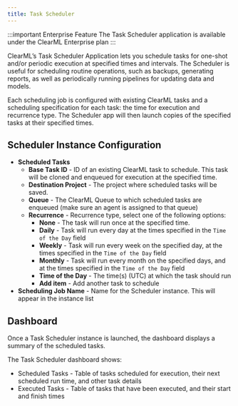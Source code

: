 ```yaml
---
title: Task Scheduler
---
```


:::important Enterprise Feature
The Task Scheduler application is available under the ClearML Enterprise plan
:::

ClearML’s Task Scheduler Application lets you schedule tasks for one-shot and/or periodic execution at specified times 
and intervals. The Scheduler is useful for scheduling routine operations, such as backups, generating reports, as well 
as periodically running pipelines for updating data and models. 

Each scheduling job is configured with existing ClearML tasks and a scheduling specification for each task: the time 
for execution and recurrence type. The Scheduler app will then launch copies of the specified tasks at their specified 
times. 

## Scheduler Instance Configuration

<Wizard IMAGE>

* **Scheduled Tasks** 
  * **Base Task ID** - ID of an existing ClearML task to schedule. This task will be cloned and enqueued for execution at the specified time. 
  * **Destination Project** - The project where scheduled tasks will be saved.
  * **Queue** - The ClearML Queue to which scheduled tasks are enqueued (make sure an agent is assigned to that queue)
  * **Recurrence** - Recurrence type, select one of the following options:
    * **None** - The task will run once at the specified time.
    * **Daily** - Task will run every day at the times specified in the `Time of the Day` field
    * **Weekly** - Task will run every week on the specified day, at the times specified in the `Time of the Day` field
    * **Monthly** - Task will run every month on the specified days, and at the times specified in the `Time of the Day` field
    * **Time of the Day** - The time(s) (UTC) at which the task should run
    * **Add item** - Add another task to schedule 
* **Scheduling Job Name** - Name for the Scheduler instance. This will appear in the instance list
 
## Dashboard

<Dashboard image> 

Once a Task Scheduler instance is launched, the dashboard displays a summary of the scheduled tasks.

The Task Scheduler dashboard shows:
* Scheduled Tasks - Table of tasks scheduled for execution, their next scheduled run time, and other task details 
* Executed Tasks - Table of tasks that have been executed, and their start and finish times 

